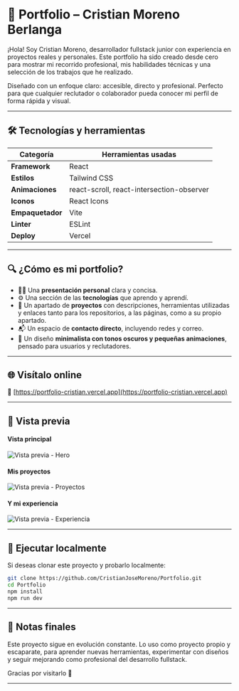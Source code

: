 # 🚀 Portfolio – Cristian Moreno Berlanga

¡Hola! Soy Cristian Moreno, desarrollador fullstack junior con experiencia en proyectos reales y personales. Este portfolio ha sido creado desde cero para mostrar mi recorrido profesional, mis habilidades técnicas y una selección de los trabajos que he realizado.

Diseñado con un enfoque claro: accesible, directo y profesional. Perfecto para que cualquier reclutador o colaborador pueda conocer mi perfil de forma rápida y visual.

---

## 🛠 Tecnologías y herramientas

| Categoría         | Herramientas usadas                                |
|-------------------|-----------------------------------------------------|
| **Framework**     | React                                               |
| **Estilos**       | Tailwind CSS                                        |
| **Animaciones**   | react-scroll, react-intersection-observer           |
| **Iconos**        | React Icons                                         |
| **Empaquetador**  | Vite                                                |
| **Linter**        | ESLint                                              |
| **Deploy**        | Vercel                                              |

---

## 🔍 ¿Cómo es mi portfolio?

- 👨‍💻 Una **presentación personal** clara y concisa.
- ⚙️ Una sección de las **tecnologías** que aprendo y aprendí.
- 🧩 Un apartado de **proyectos** con descripciones, herramientas utilizadas y enlaces tanto para los repositorios, a las páginas, como a su propio apartado.
- 📬 Un espacio de **contacto directo**, incluyendo redes y correo.
- 🎨 Un diseño **minimalista con tonos oscuros y pequeñas animaciones**, pensado para usuarios y reclutadores.

---

## 🌐 Visítalo online

🔗 [https://portfolio-cristian.vercel.app](https://portfolio-cristian.vercel.app)

---

## 📸 Vista previa

#### Vista principal
![Vista previa - Hero](https://github.com/user-attachments/assets/bfaf3c02-7a79-4533-8d51-d23e8e9f3e35)

#### Mis proyectos
![Vista previa - Proyectos](https://github.com/user-attachments/assets/676c0f34-dd63-4b9f-bbbb-68119f3e15e4)

#### Y mi experiencia
![Vista previa - Experiencia](https://github.com/user-attachments/assets/aa7ec412-493d-443d-931b-78e14aa67562)

---

## 🧪 Ejecutar localmente

Si deseas clonar este proyecto y probarlo localmente:

```bash
git clone https://github.com/CristianJoseMoreno/Portfolio.git
cd Portfolio
npm install
npm run dev
```

---

## 📝 Notas finales

Este proyecto sigue en evolución constante. Lo uso como proyecto propio y escaparate, para aprender nuevas herramientas, experimentar con diseños y seguir mejorando como profesional del desarrollo fullstack.

Gracias por visitarlo 🙌

---
